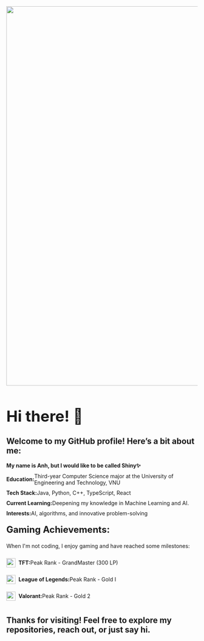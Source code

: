 <div style="display: flex; justify-content: center; align-items: center; width: 100%;">
  <img src="https://github.com/shinyEazy/shinyEazy/blob/main/m-rqx2.gif" style="width: 1000px; height: auto;" />
</div>

<h1 style="font-size: 2.5rem; margin-bottom: 10px;">Hi there! 👋</h1>
<h2>Welcome to my GitHub profile! Here’s a bit about me:</h2>
<ul style="list-style-type: none; padding: 0;">
  <li style="margin: 10px 0; display: flex; align-items: center;">
    <strong>My name is Anh, but I would like to be called Shiny✨</strong>
  </li>
  <li style="margin: 10px 0; display: flex; align-items: center;">
    <strong>Education:</strong> Third-year Computer Science major at the
    University of Engineering and Technology, VNU
  </li>
  <li style="margin: 10px 0; display: flex; align-items: center;">
    <strong>Tech Stack:</strong> Java, Python, C++, TypeScript, React
  </li>
  <li style="margin: 10px 0; display: flex; align-items: center;">
    <strong>Current Learning:</strong> Deepening my knowledge in Machine Learning and AI.
  </li>
  <li style="margin: 10px 0; display: flex; align-items: center;">
    <strong>Interests:</strong> AI, algorithms, and innovative problem-solving
  </li>
</ul>

<div class="gaming-achievements">
  <h2 style="font-size: 1.5rem; margin-top: 20px;">Gaming Achievements:</h2>
  <p>
    When I'm not coding, I enjoy gaming and have reached some milestones:
  </p>
  <ul style="list-style-type: none; padding: 0; display: flex; flex-direction: column; align-items: flex-start;">
    <li style="margin: 10px 0; display: flex; align-items: center;">
      <img
        src="https://github.com/user-attachments/assets/9a3127a0-b971-4962-905d-47bbcd3dab80"
        width="24px"
        height="24px"
        style="margin-right: 8px;"
      />
      <strong>TFT:</strong> Peak Rank - GrandMaster (300 LP)
    </li>
    <li style="margin: 10px 0; display: flex; align-items: center;">
      <img
        src="https://github.com/user-attachments/assets/f1b44d90-3574-4d61-b57e-3c1e8a1704eb"
        width="24px"
        height="24px"
        style="margin-right: 8px;"
      />
      <strong>League of Legends:</strong> Peak Rank - Gold I
    </li>
    <li style="margin: 10px 0; display: flex; align-items: center;">
      <img
        src="https://github.com/user-attachments/assets/39033491-5c4c-4097-9ab3-b7a9ae5754b5"
        width="24px"
        height="24px"
        style="margin-right: 8px;"
      />
      <strong>Valorant:</strong> Peak Rank - Gold 2
    </li>
  </ul>
</div>

<h2>
  Thanks for visiting! Feel free to explore my repositories, reach out, or just say hi.
</h2>
